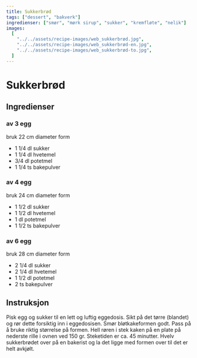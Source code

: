 ```yaml
---
title: Sukkerbrød
tags: ["dessert", "bakverk"]
ingredienser: ["smør", "mørk sirup", "sukker", "kremfløte", "nelik"]
images:
  [
    "../../assets/recipe-images/web_sukkerbrød.jpg",
    "../../assets/recipe-images/web_sukkerbrød-en.jpg",
    "../../assets/recipe-images/web_sukkerbrød-to.jpg",
  ]
---
```


# Sukkerbrød

## Ingredienser

### av 3 egg

bruk 22 cm diameter form

- 1 1/4 dl sukker
- 1 1/4 dl hvetemel
- 3/4 dl potetmel
- 1 1/4 ts bakepulver

### av 4 egg

bruk 24 cm diameter form

- 1 1/2 dl sukker
- 1 1/2 dl hvetemel
- 1 dl potetmel
- 1 1/2 ts bakepulver

### av 6 egg

bruk 28 cm diameter form

- 2 1/4 dl sukker
- 2 1/4 dl hvetemel
- 1 1/2 dl potetmel
- 2 ts bakepulver

## Instruksjon

Pisk egg og sukker til en lett og luftig eggedosis. Sikt på det tørre (blandet) og rør dette forsiktig inn i eggedosisen. Smør bløtkakeformen godt. Pass på å bruke riktig størrelse på formen. Hell røren i stek kaken på en plate på nederste rille i ovnen ved 150 gr. Steketiden er ca. 45 minutter. Hvelv sukkerbrødet over på en bakerist og la det ligge med formen over til det er helt avkjølt.
